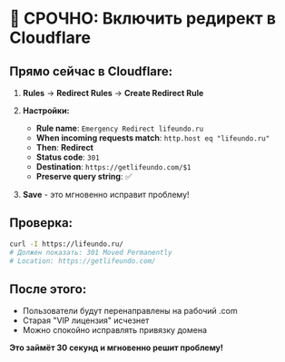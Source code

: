 # 🚨 СРОЧНО: Включить редирект в Cloudflare

## **Прямо сейчас в Cloudflare:**

1. **Rules** → **Redirect Rules** → **Create Redirect Rule**

2. **Настройки:**
   - **Rule name**: `Emergency Redirect lifeundo.ru`
   - **When incoming requests match**: `http.host eq "lifeundo.ru"`
   - **Then**: **Redirect**
   - **Status code**: `301`
   - **Destination**: `https://getlifeundo.com/$1`
   - **Preserve query string**: ✅

3. **Save** - это мгновенно исправит проблему!

## **Проверка:**
```bash
curl -I https://lifeundo.ru/
# Должен показать: 301 Moved Permanently
# Location: https://getlifeundo.com/
```

## **После этого:**
- Пользователи будут перенаправлены на рабочий .com
- Старая "VIP лицензия" исчезнет
- Можно спокойно исправлять привязку домена

**Это займёт 30 секунд и мгновенно решит проблему!**












